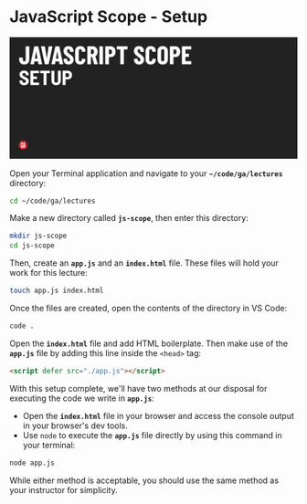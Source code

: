 # JavaScript Scope - Setup

![Hero image](./assets/hero.png)

Open your Terminal application and navigate to your **`~/code/ga/lectures`** directory:

```bash
cd ~/code/ga/lectures
```

Make a new directory called **`js-scope`**, then enter this directory:

```bash
mkdir js-scope
cd js-scope
```
Then, create an **`app.js`** and an **`index.html`** file. These files will hold your work for this lecture:

```bash
touch app.js index.html
```

Once the files are created, open the contents of the directory in VS Code:

```bash
code .
```

Open the **`index.html`** file and add HTML boilerplate. Then make use of the **`app.js`** file by adding this line inside the `<head>` tag:

```html
<script defer src="./app.js"></script>
```

With this setup complete, we'll have two methods at our disposal for executing the code we write in **`app.js`**:

- Open the **`index.html`** file in your browser and access the console output in your browser's dev tools.
- Use `node` to execute the **`app.js`** file directly by using this command in your terminal:

```bash
node app.js
```

While either method is acceptable, you should use the same method as your instructor for simplicity.
